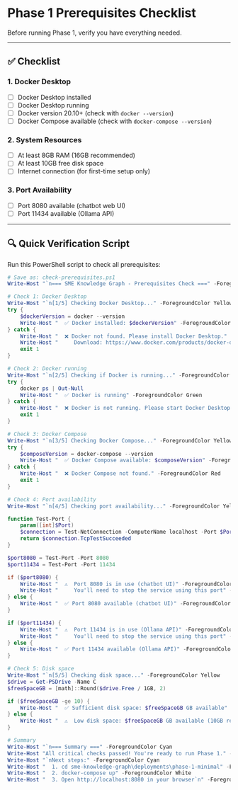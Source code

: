 # Phase 1 Prerequisites Checklist

Before running Phase 1, verify you have everything needed.

---

## ✅ Checklist

### 1. Docker Desktop
- [ ] Docker Desktop installed
- [ ] Docker Desktop running
- [ ] Docker version 20.10+ (check with `docker --version`)
- [ ] Docker Compose available (check with `docker-compose --version`)

### 2. System Resources
- [ ] At least 8GB RAM (16GB recommended)
- [ ] At least 10GB free disk space
- [ ] Internet connection (for first-time setup only)

### 3. Port Availability
- [ ] Port 8080 available (chatbot web UI)
- [ ] Port 11434 available (Ollama API)

---

## 🔍 Quick Verification Script

Run this PowerShell script to check all prerequisites:

```powershell
# Save as: check-prerequisites.ps1
Write-Host "`n=== SME Knowledge Graph - Prerequisites Check ===" -ForegroundColor Cyan

# Check 1: Docker Desktop
Write-Host "`n[1/5] Checking Docker Desktop..." -ForegroundColor Yellow
try {
    $dockerVersion = docker --version
    Write-Host "  ✅ Docker installed: $dockerVersion" -ForegroundColor Green
} catch {
    Write-Host "  ❌ Docker not found. Please install Docker Desktop." -ForegroundColor Red
    Write-Host "     Download: https://www.docker.com/products/docker-desktop" -ForegroundColor Yellow
    exit 1
}

# Check 2: Docker running
Write-Host "`n[2/5] Checking if Docker is running..." -ForegroundColor Yellow
try {
    docker ps | Out-Null
    Write-Host "  ✅ Docker is running" -ForegroundColor Green
} catch {
    Write-Host "  ❌ Docker is not running. Please start Docker Desktop." -ForegroundColor Red
    exit 1
}

# Check 3: Docker Compose
Write-Host "`n[3/5] Checking Docker Compose..." -ForegroundColor Yellow
try {
    $composeVersion = docker-compose --version
    Write-Host "  ✅ Docker Compose available: $composeVersion" -ForegroundColor Green
} catch {
    Write-Host "  ❌ Docker Compose not found." -ForegroundColor Red
    exit 1
}

# Check 4: Port availability
Write-Host "`n[4/5] Checking port availability..." -ForegroundColor Yellow

function Test-Port {
    param([int]$Port)
    $connection = Test-NetConnection -ComputerName localhost -Port $Port -WarningAction SilentlyContinue -ErrorAction SilentlyContinue
    return $connection.TcpTestSucceeded
}

$port8080 = Test-Port -Port 8080
$port11434 = Test-Port -Port 11434

if ($port8080) {
    Write-Host "  ⚠️  Port 8080 is in use (chatbot UI)" -ForegroundColor Yellow
    Write-Host "     You'll need to stop the service using this port" -ForegroundColor Yellow
} else {
    Write-Host "  ✅ Port 8080 available (chatbot UI)" -ForegroundColor Green
}

if ($port11434) {
    Write-Host "  ⚠️  Port 11434 is in use (Ollama API)" -ForegroundColor Yellow
    Write-Host "     You'll need to stop the service using this port" -ForegroundColor Yellow
} else {
    Write-Host "  ✅ Port 11434 available (Ollama API)" -ForegroundColor Green
}

# Check 5: Disk space
Write-Host "`n[5/5] Checking disk space..." -ForegroundColor Yellow
$drive = Get-PSDrive -Name C
$freeSpaceGB = [math]::Round($drive.Free / 1GB, 2)

if ($freeSpaceGB -ge 10) {
    Write-Host "  ✅ Sufficient disk space: $freeSpaceGB GB available" -ForegroundColor Green
} else {
    Write-Host "  ⚠️  Low disk space: $freeSpaceGB GB available (10GB recommended)" -ForegroundColor Yellow
}

# Summary
Write-Host "`n=== Summary ===" -ForegroundColor Cyan
Write-Host "All critical checks passed! You're ready to run Phase 1." -ForegroundColor Green
Write-Host "`nNext steps:" -ForegroundColor Cyan
Write-Host "  1. cd sme-knowledge-graph\deployments\phase-1-minimal" -ForegroundColor White
Write-Host "  2. docker-compose up" -ForegroundColor White
Write-Host "  3. Open http://localhost:8080 in your browser`n" -ForegroundColor White
